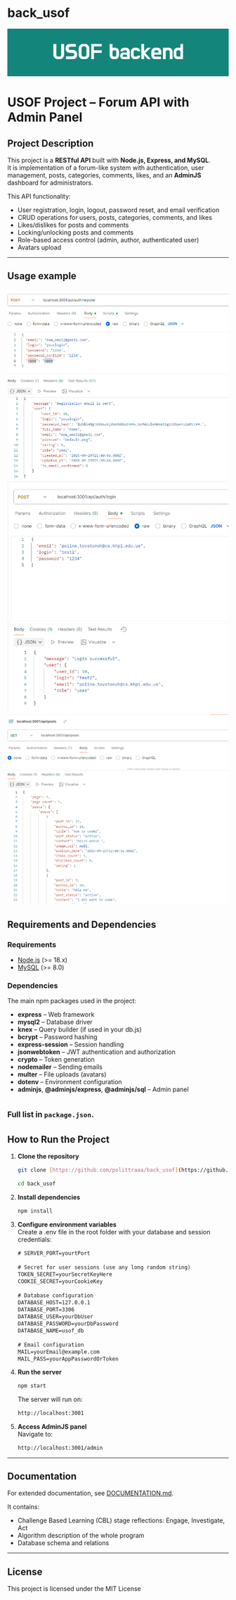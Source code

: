 # back_usof
![alt text](USOF_backend.png)
# USOF Project – Forum API with Admin Panel

## Project Description
This project is a **RESTful API** built with **Node.js, Express, and MySQL**.  
It is implementation of a forum-like system with authentication, user management, posts, categories, comments, likes, and an **AdminJS** dashboard for administrators.  

This API functionality:
- User registration, login, logout, password reset, and email verification  
- CRUD operations for users, posts, categories, comments, and likes
- Likes/dislikes for posts and comments  
- Locking/unlocking posts and comments  
- Role-based access control (admin, author, authenticated user)  
- Avatars upload  

---
## Usage example 
![alt text](<assets/images/Screenshot 2025-09-29 234017.png>) 
![alt text](<assets/images/Screenshot 2025-09-29 234033.png>) 
![alt text](<assets/images/Screenshot 2025-09-29 234111.png>)

##  Requirements and Dependencies

### Requirements
- [Node.js](https://nodejs.org/) (>= 18.x)
- [MySQL](https://www.mysql.com/) (>= 8.0)

### Dependencies
The main npm packages used in the project:
- **express** – Web framework  
- **mysql2** – Database driver  
- **knex** – Query builder (if used in your db.js)  
- **bcrypt** – Password hashing  
- **express-session** – Session handling
- **jsonwebtoken** – JWT authentication and authorization
- **crypto** – Token generation  
- **nodemailer** – Sending emails  
- **multer** – File uploads (avatars)  
- **dotenv** – Environment configuration  
- **adminjs**, **@adminjs/express**, **@adminjs/sql** – Admin panel  

<sub>Full list in `package.json`.<sub>
---

##  How to Run the Project

1. **Clone the repository**
   ```bash
   git clone [https://github.com/polittraaa/back_usof](https://github.com/polittraaa/back_usof)
   ```
   
   ```bash
   cd back_usof
   ```

2. **Install dependencies**
    ```bash
    npm install
    ```

3. **Configure environment variables**  
Create a .env file in the root folder with your database and session credentials:
    ```.env
    # SERVER_PORT=yourtPort

    # Secret for user sessions (use any long random string)
    TOKEN_SECRET=yourSecretKeyHere
    COOKIE_SECRET=yourCookieKey

    # Database configuration
    DATABASE_HOST=127.0.0.1
    DATABASE_PORT=3306
    DATABASE_USER=yourDbUser
    DATABASE_PASSWORD=yourDbPassword
    DATABASE_NAME=usof_db

    # Email configuration
    MAIL=yourEmail@example.com
    MAIL_PASS=yourAppPasswordOrToken
    ```

4. **Run the server**
    ```bash
    npm start
    ```
    The server will run on:  
    ```bash
    http://localhost:3001
    ```

5. **Access AdminJS panel**  
Navigate to:
    ```bash
    http://localhost:3001/admin
    ```
---
 
## Documentation
For extended documentation, see [DOCUMENTATION.md]().  

It contains:
- Challenge Based Learning (CBL) stage reflections: Engage, Investigate, Act
- Algorithm description of the whole program
- Database schema and relations

---
## License
This project is licensed under the MIT License